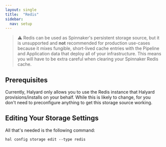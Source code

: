 ```yaml
---
layout: single
title:  "Redis"
sidebar:
  nav: setup
---
```


> :warning: Redis can be used as Spinnaker's persistent storage source, but
> it is unsupported and __not__ recommended for production use-cases because
> it mixes fungible, short-lived cache entries with the Pipeline and Application
> data that deploy all of your infrastructure. This means you will have to be
> extra careful when clearing your Spinnaker Redis cache.

## Prerequisites

Currently, Halyard only allows you to use the Redis instance that Halyard
provisions/installs on your behalf. While this is likely to change, for you 
don't need to preconfigure anything to get this storage source working.


## Editing Your Storage Settings

All that's needed is the following command:

```
hal config storage edit --type redis
```
